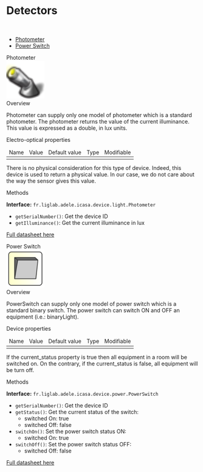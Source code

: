 Detectors
====

<br/>

* <a href="#PhotometerCard">Photometer</a>
* <a href="#PowerSwitchCard">Power Switch</a>


<div class="idCard">

<div class="titleCard"><a name="PhotometerCard">Photometer</a></div>

<div class="photo"><img src="./devices/photometer.png" width="100"/></div>

<div class="description">
<div class="hCard">Overview</div> 
 
<p>Photometer can supply only one model of photometer which is a standard photometer.
The photometer returns the value of the current illuminance. This value is expressed as a double, in lux units.</p>
 
<div class="hCard">Electro-optical properties</div>

<table>
<thead>
<tr>
<td>Name</td>
<td>Value</td>
<td>Default value</td>
<td>Type</td>
<td>Modifiable</td>
</tr>
</thead>
<tbody>
<tr>
<td></td>
<td></td>
<td></td>
<td></td>
<td></td>
</tr>
</tbody>
</table>


<p>There is no physical consideration for this type of device. Indeed, this device is used to return a physical value. In our case, we do not care about the way the sensor gives this value.</p>


        
<div class="hCard">Methods</div>

<strong>Interface:</strong> <code>fr.liglab.adele.icasa.device.light.Photometer</code>

<ul>
<li><code>getSerialNumber()</code>: Get the device ID</li>
<li><code>getIlluminance()</code>: Get the current illuminance in lux</li>
</ul>

<a href="./datasheets/Datasheet_Photometer.pdf">Full datasheet here</a>
</div>
<div class="separator"></div>
</div>






<div class="idCard">

<div class="titleCard"><a name="PowerSwitchCard">Power Switch</a></div>

<div class="photo"><img src="./devices/T456/bouton_.png" width="100"/></div>

<div class="description">
<div class="hCard">Overview</div> 
 
<p>PowerSwitch can supply only one model of power switch which is a standard binary switch. The power switch can switch ON and OFF an equipment (i.e.: binaryLight).</p>
 
<div class="hCard">Device properties</div>

<table>
<thead>
<tr>
<td>Name</td>
<td>Value</td>
<td>Default value</td>
<td>Type</td>
<td>Modifiable</td>
</tr>
</thead>
<tbody>
<tr>
<td></td>
<td></td>
<td></td>
<td></td>
<td></td>
</tr>
</tbody>
</table>


<p>If the current_status property is true then all equipment in a room will be switched on. On the contrary, if the current_status is false, all equipment will be turn off.</p>


        
<div class="hCard">Methods</div>

<strong>Interface:</strong> <code>fr.liglab.adele.icasa.device.power.PowerSwitch</code>

<ul>
<li><code>getSerialNumber()</code>: Get the device ID</li>
<li><code>getStatus()</code>: Get the current status of the switch:
<ul>
<li>switched On: true</li>
<li>switched Off: false</li>
</ul>
</li>
<li><code>switchOn()</code>: Set the power switch status ON:
<ul>
<li>switched On: true</li>
</ul>
</li>
<li><code>switchOff()</code>: Set the power switch status OFF:
<ul>
<li>switched Off: false</li>
</ul>
</li>
</ul>

<a href="./datasheets/Datasheet_PowerSwitch.pdf">Full datasheet here</a>
</div>
<div class="separator"></div>
</div>






